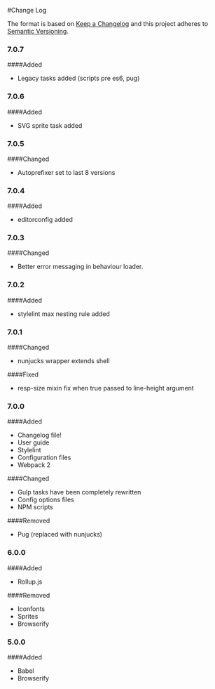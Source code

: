 #Change Log

The format is based on [Keep a Changelog](http://keepachangelog.com/)
and this project adheres to [Semantic Versioning](http://semver.org/).


### 7.0.7

####Added

- Legacy tasks added (scripts pre es6, pug)

### 7.0.6

####Added

- SVG sprite task added

### 7.0.5

####Changed

- Autoprefixer set to last 8 versions

### 7.0.4

####Added

- editorconfig added

### 7.0.3

####Changed

- Better error messaging in behaviour loader.  

### 7.0.2

####Added

- stylelint max nesting rule added

### 7.0.1

####Changed

- nunjucks wrapper extends shell

####Fixed

- resp-size mixin fix when true passed to line-height argument

### 7.0.0

####Added

- Changelog file! 
- User guide
- Stylelint
- Configuration files
- Webpack 2

####Changed

- Gulp tasks have been completely rewritten
- Config options files
- NPM scripts

####Removed

- Pug (replaced with nunjucks)

### 6.0.0

####Added

- Rollup.js

####Removed

- Iconfonts
- Sprites
- Browserify


### 5.0.0

####Added

- Babel
- Browserify


